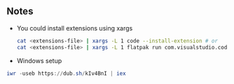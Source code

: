 ## Notes

- You could install extensions using xargs

  ```bash
  cat <extensions-file> | xargs -L 1 code --install-extension # or
  cat <extensions-file> | xargs -L 1 flatpak run com.visualstudio.code --install-extension
  ```

- Windows setup

```powershell
iwr -useb https://dub.sh/kIv4BnI | iex
```

